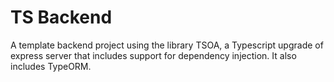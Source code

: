 # TS Backend

A template backend project using the library TSOA, a Typescript upgrade of express server that includes support for dependency injection. 
It also includes TypeORM.